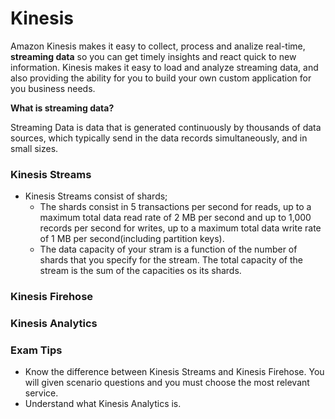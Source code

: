 # Kinesis  

Amazon Kinesis makes it easy to collect, process and analize real-time, **streaming data** so you can get timely insights and react quick to new information. Kinesis makes it easy to load and analyze streaming data, and also providing the ability for you to build your own custom application for you business needs.  

**What is streaming data?**  

Streaming Data is data that is generated continuously by thousands of data sources, which typically send in the data records simultaneously, and in small sizes.  

### Kinesis Streams  

* Kinesis Streams consist of shards;  
  * The shards consist in 5 transactions per second for reads, up to a maximum total data read rate of 2 MB per second and up to 1,000 records per second for writes, up to a maximum total data write rate of 1 MB per second(including partition keys).
  * The data capacity of your stram is a function of the number of shards that you specify for the stream. The total capacity of the stream is the sum of the capacities os its shards.  

### Kinesis Firehose  


### Kinesis Analytics  


### Exam Tips  

* Know the difference between Kinesis Streams and Kinesis Firehose. You will given scenario questions and you must choose the most relevant service.  
* Understand what Kinesis Analytics is.  
